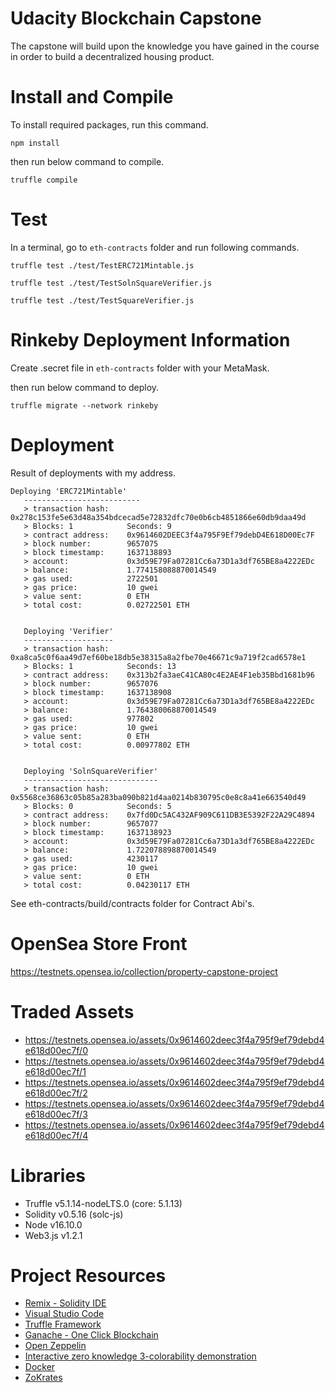 # Udacity Blockchain Capstone

The capstone will build upon the knowledge you have gained in the course in order to build a decentralized housing product. 

# Install and Compile
To install required packages, run this command.

`npm install`

then run below command to compile.

`truffle compile`

# Test
In a terminal, go to `eth-contracts` folder and run following commands.

`truffle test ./test/TestERC721Mintable.js`

`truffle test ./test/TestSolnSquareVerifier.js`

`truffle test ./test/TestSquareVerifier.js`

# Rinkeby Deployment Information
Create .secret file in `eth-contracts` folder with your MetaMask.

then run below command to deploy.

`truffle migrate --network rinkeby`

# Deployment
Result of deployments with my address.

```
Deploying 'ERC721Mintable'
   --------------------------
   > transaction hash:    0x278c153fe5e63d48a354bdcecad5e72832dfc70e0b6cb4851866e60db9daa49d
   > Blocks: 1            Seconds: 9
   > contract address:    0x9614602DEEC3f4a795F9Ef79debD4E618D00Ec7F
   > block number:        9657075
   > block timestamp:     1637138893
   > account:             0x3d59E79Fa07281Cc6a73D1a3df765BE8a4222EDc
   > balance:             1.774158088870014549
   > gas used:            2722501
   > gas price:           10 gwei
   > value sent:          0 ETH
   > total cost:          0.02722501 ETH


   Deploying 'Verifier'
   --------------------
   > transaction hash:    0xa8ca5c0f6aa49d7ef60be18db5e38315a8a2fbe70e46671c9a719f2cad6578e1
   > Blocks: 1            Seconds: 13
   > contract address:    0x313b2fa3aeC41CA80c4E2AE4F1eb35Bbd1681b96
   > block number:        9657076
   > block timestamp:     1637138908
   > account:             0x3d59E79Fa07281Cc6a73D1a3df765BE8a4222EDc
   > balance:             1.764380068870014549
   > gas used:            977802
   > gas price:           10 gwei
   > value sent:          0 ETH
   > total cost:          0.00977802 ETH


   Deploying 'SolnSquareVerifier'
   ------------------------------
   > transaction hash:    0x5568ce36863c05b85a283ba090b821d4aa0214b830795c0e8c8a41e663540d49
   > Blocks: 0            Seconds: 5
   > contract address:    0x7fd0Dc5AC432AF909C611DB3E5392F22A29C4894
   > block number:        9657077
   > block timestamp:     1637138923
   > account:             0x3d59E79Fa07281Cc6a73D1a3df765BE8a4222EDc
   > balance:             1.722078898870014549
   > gas used:            4230117
   > gas price:           10 gwei
   > value sent:          0 ETH
   > total cost:          0.04230117 ETH

```

See eth-contracts/build/contracts folder for Contract Abi's.

# OpenSea Store Front
https://testnets.opensea.io/collection/property-capstone-project

# Traded Assets
* https://testnets.opensea.io/assets/0x9614602deec3f4a795f9ef79debd4e618d00ec7f/0
* https://testnets.opensea.io/assets/0x9614602deec3f4a795f9ef79debd4e618d00ec7f/1
* https://testnets.opensea.io/assets/0x9614602deec3f4a795f9ef79debd4e618d00ec7f/2
* https://testnets.opensea.io/assets/0x9614602deec3f4a795f9ef79debd4e618d00ec7f/3
* https://testnets.opensea.io/assets/0x9614602deec3f4a795f9ef79debd4e618d00ec7f/4

# Libraries
* Truffle v5.1.14-nodeLTS.0 (core: 5.1.13)
* Solidity v0.5.16 (solc-js)
* Node v16.10.0
* Web3.js v1.2.1

# Project Resources

* [Remix - Solidity IDE](https://remix.ethereum.org/)
* [Visual Studio Code](https://code.visualstudio.com/)
* [Truffle Framework](https://truffleframework.com/)
* [Ganache - One Click Blockchain](https://truffleframework.com/ganache)
* [Open Zeppelin ](https://openzeppelin.org/)
* [Interactive zero knowledge 3-colorability demonstration](http://web.mit.edu/~ezyang/Public/graph/svg.html)
* [Docker](https://docs.docker.com/install/)
* [ZoKrates](https://github.com/Zokrates/ZoKrates)
